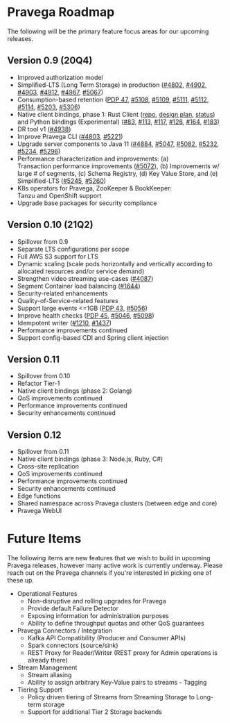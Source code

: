 <!--
Copyright The Pravega Authors.

Licensed under the Apache License, Version 2.0 (the "License");
you may not use this file except in compliance with the License.
You may obtain a copy of the License at

    http://www.apache.org/licenses/LICENSE-2.0

Unless required by applicable law or agreed to in writing, software
distributed under the License is distributed on an "AS IS" BASIS,
WITHOUT WARRANTIES OR CONDITIONS OF ANY KIND, either express or implied.
See the License for the specific language governing permissions and
limitations under the License.
-->
# Pravega Roadmap

The following will be the primary feature focus areas for our upcoming releases.

## Version 0.9 (20Q4)
* Improved authorization model
* Simplified-LTS (Long Term Storage) in production ([#4802](https://github.com/pravega/pravega/issues/4802), [#4902](https://github.com/pravega/pravega/issues/4902), [#4903](https://github.com/pravega/pravega/issues/4903), [#4912](https://github.com/pravega/pravega/issues/4912), [#4967](https://github.com/pravega/pravega/issues/4967), [#5067](https://github.com/pravega/pravega/issues/5067))
* Consumption-based retention ([PDP 47](https://github.com/pravega/pravega/wiki/PDP-47:-Pravega-Streams:-Consumption-Based-Retention), [#5108](https://github.com/pravega/pravega/issues/5108), [#5109](https://github.com/pravega/pravega/issues/5109), [#5111](https://github.com/pravega/pravega/issues/5111), [#5112](https://github.com/pravega/pravega/issues/5112), [#5114](https://github.com/pravega/pravega/issues/5114), [#5203](https://github.com/pravega/pravega/issues/5203), [#5306](https://github.com/pravega/pravega/issues/5306))
* Native client bindings, phase 1: Rust Client ([repo](https://github.com/pravega/pravega-client-rust), [design plan](https://github.com/pravega/pravega-client-rust/wiki/Design-plan), [status](https://github.com/pravega/pravega-client-rust/wiki/Supported-APIs)) and Python bindings (Experimental) ([#83](https://github.com/pravega/pravega-client-rust/issues/83), [#113](https://github.com/pravega/pravega-client-rust/issues/113), [#117](https://github.com/pravega/pravega-client-rust/issues/117), [#128](https://github.com/pravega/pravega-client-rust/issues/128), [#164](https://github.com/pravega/pravega-client-rust/issues/164), [#183](https://github.com/pravega/pravega-client-rust/issues/183))
* DR tool v1 ([#4938](https://github.com/pravega/pravega/issues/4938))
* Improve Pravega CLI ([#4803](https://github.com/pravega/pravega/issues/4803), [#5221](https://github.com/pravega/pravega/issues/5221))
* Upgrade server components to Java 11 ([#4884](https://github.com/pravega/pravega/issues/4884), [#5047](https://github.com/pravega/pravega/issues/5047), [#5082](https://github.com/pravega/pravega/issues/5082), [#5232](https://github.com/pravega/pravega/issues/5232), [#5234](https://github.com/pravega/pravega/issues/5234), [#5296](https://github.com/pravega/pravega/issues/5296))
* Performance characterization and improvements: (a) Transaction performance improvements ([#5072](https://github.com/pravega/pravega/issues/5072)), (b) Improvements w/ large # of segments, (c) Schema Registry, (d) Key Value Store, and (e) Simplified-LTS ([#5245](https://github.com/pravega/pravega/issues/5245), [#5260](https://github.com/pravega/pravega/issues/5260))
* K8s operators for Pravega, ZooKeeper & BookKeeper: Tanzu and OpenShift support
* Upgrade base packages for security compliance

## Version 0.10 (21Q2)
* Spillover from 0.9
* Separate LTS configurations per scope
* Full AWS S3 support for LTS
* Dynamic scaling (scale pods horizontally and vertically according to allocated resources and/or service demand)
* Strengthen video streaming use-cases ([#4087](https://github.com/pravega/pravega/issues/4087))
* Segment Container load balancing ([#1644](https://github.com/pravega/pravega/issues/1644))
* Security-related enhancements
* Quality-of-Service-related features
* Support large events <=1GB ([PDP 43](https://github.com/pravega/pravega/wiki/PDP-43-Large-Events), [#5056](https://github.com/pravega/pravega/issues/5056))
* Improve health checks ([PDP 45](https://github.com/pravega/pravega/wiki/PDP-45-Pravega-Healthcheck), [#5046](https://github.com/pravega/pravega/issues/5046), [#5098](https://github.com/pravega/pravega/issues/5098))
* Idempotent writer ([#1210](https://github.com/pravega/pravega/issues/1210), [#1437](https://github.com/pravega/pravega/issues/1437))
* Performance improvements continued
* Support config-based CDI and Spring client injection

## Version 0.11
* Spillover from 0.10
* Refactor Tier-1
* Native client bindings (phase 2: Golang)
* QoS improvements continued
* Performance improvements continued
* Security enhancements continued

## Version 0.12
* Spillover from 0.11
* Native client bindings (phase 3: Node.js, Ruby, C#)
* Cross-site replication
* QoS improvements continued
* Performance improvements continued
* Security enhancements continued
* Edge functions
* Shared namespace across Pravega clusters (between edge and core)
* Pravega WebUI

# Future Items
The following items are new features that we wish to build in upcoming Pravega releases, however many active work is currently underway.  Please reach out on the Pravega channels if you're interested in picking one of these up.

-  Operational Features
    -  Non-disruptive and rolling upgrades for Pravega
    -  Provide default Failure Detector
    -  Exposing information for administration purposes
    -  Ability to define throughput quotas and other QoS guarantees
-  Pravega Connectors / Integration
    -  Kafka API Compatibility (Producer and Consumer APIs)
    -  Spark connectors (source/sink)
    -  REST Proxy for Reader/Writer (REST proxy for Admin operations is already there)
-  Stream Management
    -  Stream aliasing
    -  Ability to assign arbitrary Key-Value pairs to streams - Tagging
-  Tiering Support
    -  Policy driven tiering of Streams from Streaming Storage to Long-term storage
    -  Support for additional Tier 2 Storage backends
